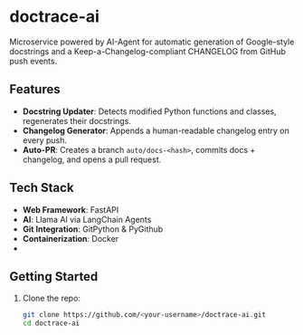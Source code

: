 # doctrace-ai

Microservice powered by AI-Agent for automatic generation of Google-style docstrings and a Keep-a-Changelog-compliant CHANGELOG from GitHub push events.

## Features

- **Docstring Updater**: Detects modified Python functions and classes, regenerates their docstrings.
- **Changelog Generator**: Appends a human-readable changelog entry on every push.
- **Auto-PR**: Creates a branch `auto/docs-<hash>`, commits docs + changelog, and opens a pull request.

## Tech Stack

- **Web Framework**: FastAPI  
- **AI**: Llama AI via LangChain Agents  
- **Git Integration**: GitPython & PyGithub  
- **Containerization**: Docker
- 
## Getting Started

1. Clone the repo:  
   ```bash
   git clone https://github.com/<your-username>/doctrace-ai.git
   cd doctrace-ai

